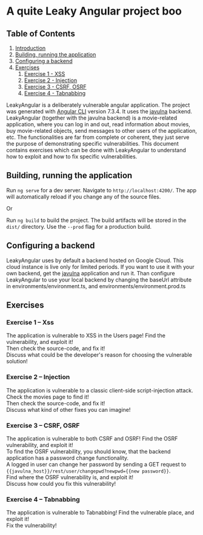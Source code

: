 # A quite Leaky Angular  project boo

## Table of Contents
1. [Introduction](#Introduction)
2. [Building, running the application](#Build)
3. [Configuring a backend](#Backend)
4. [Exercises](#Exercises)
    1.  [Exercise 1 - XSS](#Exercise_xss)
    1.  [Exercise 2 - Injection](#Exercise_injection)
    1.  [Exercise 3 - CSRF, OSRF](#Exercise_csrf)
    1.  [Exercise 4 - Tabnabbing](#Exercise_tabnab)

<a name="Introduction"></a>
LeakyAngular is a deliberately vulnerable angular application. The project was generated with [Angular CLI](https://github.com/angular/angular-cli) version 7.3.4. It uses the [javulna](https://github.com/edu-secmachine/javulna) backend. LeakyAngular (together with the javulna backend) is a movie-related application, where you can log in and out, read information about movies, buy movie-related objects, send messages to other users of the application, etc. The functionalities are far from complete or coherent, they just serve the purpose of demonstrating specific vulnerabilities. This document contains exercises which can be done with LeakyAngular to understand how to exploit and how to fix specific vulnerabilities.

<a name="Build"></a>
## Building, running the application

Run `ng serve` for a dev server. Navigate to `http://localhost:4200/`. The app will automatically reload if you change any of the source files.  
  
Or
    
Run `ng build` to build the project. The build artifacts will be stored in the `dist/` directory. Use the `--prod` flag for a production build.

<a name="Backend"></a>
## Configuring a backend
LeakyAngular uses by default a backend hosted on Google Cloud. This cloud instance is live only for limited periods. If you want to use it with your own backend, get the [javulna](https://github.com/edu-secmachine/javulna) application and run it. Than configure LeakyAngular to use your local backend by changing the baseUrl attribute in environments/environment.ts, and environments/environment.prod.ts
 
<a name="Exercises"></a>
## Exercises 

<a name="Exercise_xss"></a>
### Exercise 1 – Xss
The application is vulnerable to XSS in the Users page! Find the vulnerability, and exploit it!  
Then check the source-code, and fix it!  
Discuss what could be the developer's reason for choosing the vulnerable solution!

<a name="Exercise_injection"></a>
### Exercise 2 – Injection
The application is vulnerable to a classic client-side script-injection attack. Check the movies page to find it!  
Then check the source-code, and fix it!  
Discuss what kind of other fixes you can imagine!

<a name="Exercise_csrf"></a>
### Exercise 3 – CSRF, OSRF
The application is vulnerable to both CSRF and OSRF! Find the OSRF vulnerability, and exploit it!    
To find the OSRF vulnerability, you should know, that the backend application has a password change functionality.  
A logged in user can change her password by sending a GET request to `{{javulna_host}}/rest/user/changepwd?newpwd={{new password}}`.  
Find where the OSRF vulnerability is, and exploit it!  
Discuss how could you fix this vulnerability!

<a name="Exercise_tabnab"></a>
### Exercise 4 – Tabnabbing
The application is vulnerable to Tabnabbing! Find the vulnerable place, and exploit it!  
Fix the vulnerability!  



